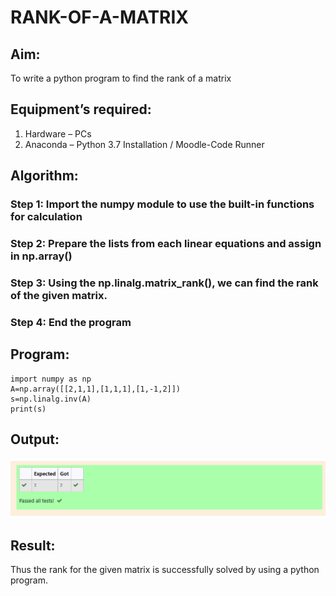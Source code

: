 # RANK-OF-A-MATRIX
## Aim:
To write a python program to find the rank of a matrix
## Equipment’s required:
1. 	Hardware – PCs
2. 	Anaconda – Python 3.7 Installation / Moodle-Code Runner
## Algorithm:
### Step 1: Import the numpy module to use the built-in functions for calculation
### Step 2: Prepare the lists from each linear equations and assign in np.array()
### Step 3: Using the np.linalg.matrix_rank(), we can find the rank of the given matrix.
### Step 4: End the program
## Program:
~~~
import numpy as np
A=np.array([[2,1,1],[1,1,1],[1,-1,2]]) 
s=np.linalg.inv(A)
print(s)
~~~
## Output:
![Gituplogo](Rank.png)
## Result:
Thus the rank for the given matrix is successfully solved by  using a python program.

